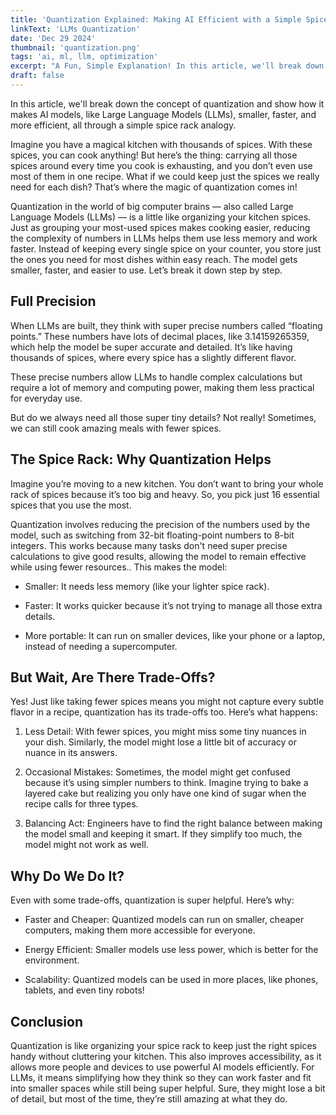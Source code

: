 ```yaml
---
title: 'Quantization Explained: Making AI Efficient with a Simple Spice Rack Analogy'
linkText: 'LLMs Quantization'
date: 'Dec 29 2024'
thumbnail: 'quantization.png'
tags: 'ai, ml, llm, optimization'
excerpt: "A Fun, Simple Explanation! In this article, we'll break down the concept of quantization"
draft: false
---
```


In this article, we'll break down the concept of quantization and show how it makes AI models, like Large Language Models (LLMs), smaller, faster, and more efficient, all through a simple spice rack analogy.

Imagine you have a magical kitchen with thousands of spices. With these spices, you can cook anything! But here’s the thing: carrying all those spices around every time you cook is exhausting, and you don’t even use most of them in one recipe. What if we could keep just the spices we really need for each dish? That’s where the magic of quantization comes in!

Quantization in the world of big computer brains — also called Large Language Models (LLMs) — is a little like organizing your kitchen spices. Just as grouping your most-used spices makes cooking easier, reducing the complexity of numbers in LLMs helps them use less memory and work faster. Instead of keeping every single spice on your counter, you store just the ones you need for most dishes within easy reach. The model gets smaller, faster, and easier to use. Let’s break it down step by step.

## Full Precision

When LLMs are built, they think with super precise numbers called “floating points.” These numbers have lots of decimal places, like 3.14159265359, which help the model be super accurate and detailed. It’s like having thousands of spices, where every spice has a slightly different flavor.

These precise numbers allow LLMs to handle complex calculations but require a lot of memory and computing power, making them less practical for everyday use.

But do we always need all those super tiny details? Not really! Sometimes, we can still cook amazing meals with fewer spices.

## The Spice Rack: Why Quantization Helps

Imagine you’re moving to a new kitchen. You don’t want to bring your whole rack of spices because it’s too big and heavy. So, you pick just 16 essential spices that you use the most.

Quantization involves reducing the precision of the numbers used by the model, such as switching from 32-bit floating-point numbers to 8-bit integers. This works because many tasks don't need super precise calculations to give good results, allowing the model to remain effective while using fewer resources.. This makes the model:

- Smaller: It needs less memory (like your lighter spice rack).

- Faster: It works quicker because it’s not trying to manage all those extra details.

- More portable: It can run on smaller devices, like your phone or a laptop, instead of needing a supercomputer.

## But Wait, Are There Trade-Offs?

Yes! Just like taking fewer spices means you might not capture every subtle flavor in a recipe, quantization has its trade-offs too. Here’s what happens:

1. Less Detail: With fewer spices, you might miss some tiny nuances in your dish. Similarly, the model might lose a little bit of accuracy or nuance in its answers.

2. Occasional Mistakes: Sometimes, the model might get confused because it’s using simpler numbers to think. Imagine trying to bake a layered cake but realizing you only have one kind of sugar when the recipe calls for three types.

3. Balancing Act: Engineers have to find the right balance between making the model small and keeping it smart. If they simplify too much, the model might not work as well.

## Why Do We Do It?

Even with some trade-offs, quantization is super helpful. Here’s why:

- Faster and Cheaper: Quantized models can run on smaller, cheaper computers, making them more accessible for everyone.

- Energy Efficient: Smaller models use less power, which is better for the environment.

- Scalability: Quantized models can be used in more places, like phones, tablets, and even tiny robots!

## Conclusion

Quantization is like organizing your spice rack to keep just the right spices handy without cluttering your kitchen. This also improves accessibility, as it allows more people and devices to use powerful AI models efficiently. For LLMs, it means simplifying how they think so they can work faster and fit into smaller spaces while still being super helpful. Sure, they might lose a bit of detail, but most of the time, they’re still amazing at what they do.
